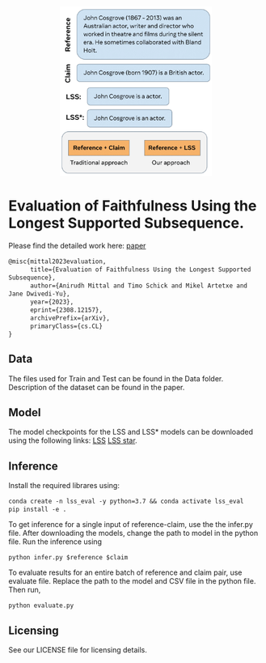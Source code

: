 <!-- ![EditEval logo](./logo.png | width = 100) -->
<p align="center">
<img src="./vet_figure-1.png" width="300">
</p>


# Evaluation of Faithfulness Using the Longest Supported Subsequence. 

Please find the detailed work here: [paper](https://arxiv.org/abs/2308.12157)
```
@misc{mittal2023evaluation,
      title={Evaluation of Faithfulness Using the Longest Supported Subsequence}, 
      author={Anirudh Mittal and Timo Schick and Mikel Artetxe and Jane Dwivedi-Yu},
      year={2023},
      eprint={2308.12157},
      archivePrefix={arXiv},
      primaryClass={cs.CL}
}
```

## Data

The files used for Train and Test can be found in the Data folder. Description of the dataset can be found in the paper. 

## Model

The model checkpoints for the LSS and LSS* models can be downloaded using the following links: [LSS](https://dl.fbaipublicfiles.com/lss_eval/lss_archive.tar) [LSS star](https://dl.fbaipublicfiles.com/lss_eval/LSSstar.tar).


## Inference

Install the required librares using:
```
conda create -n lss_eval -y python=3.7 && conda activate lss_eval
pip install -e .
```

To get inference for a single input of reference-claim, use the the infer.py file. After downloading the models, change the path to model in the python file. Run the inference using
```
python infer.py $reference $claim
```

To evaluate results for an entire batch of reference and claim pair, use evaluate file. Replace the path to the model and CSV file in the python file. Then run,
```
python evaluate.py
```



## Licensing

See our LICENSE file for licensing details.

